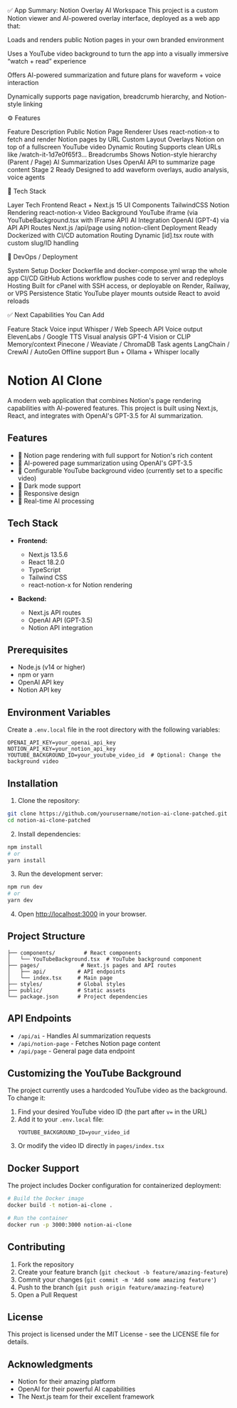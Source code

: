 



✅ App Summary: Notion Overlay AI Workspace
This project is a custom Notion viewer and AI-powered overlay interface, deployed as a web app that:

Loads and renders public Notion pages in your own branded environment

Uses a YouTube video background to turn the app into a visually immersive “watch + read” experience

Offers AI-powered summarization and future plans for waveform + voice interaction

Dynamically supports page navigation, breadcrumb hierarchy, and Notion-style linking

⚙️ Features

Feature	Description
Public Notion Page Renderer	Uses react-notion-x to fetch and render Notion pages by URL
Custom Layout	Overlays Notion on top of a fullscreen YouTube video
Dynamic Routing	Supports clean URLs like /watch-it-1d7e0f65f3...
Breadcrumbs	Shows Notion-style hierarchy (Parent / Page)
AI Summarization	Uses OpenAI API to summarize page content
Stage 2 Ready	Designed to add waveform overlays, audio analysis, voice agents


🧱 Tech Stack

Layer	Tech
Frontend	React + Next.js 15
UI Components	TailwindCSS
Notion Rendering	react-notion-x
Video Background	YouTube iframe (via YouTubeBackground.tsx with IFrame API)
AI Integration	OpenAI (GPT-4) via API
API Routes	Next.js /api/page using notion-client
Deployment Ready	Dockerized with CI/CD automation
Routing	Dynamic [id].tsx route with custom slug/ID handling

🐳 DevOps / Deployment

System	Setup
Docker	Dockerfile and docker-compose.yml wrap the whole app
CI/CD	GitHub Actions workflow pushes code to server and redeploys
Hosting	Built for cPanel with SSH access, or deployable on Render, Railway, or VPS
Persistence	Static YouTube player mounts outside React to avoid reloads

✅ Next Capabilities You Can Add

Feature	Stack
Voice input	Whisper / Web Speech API
Voice output	ElevenLabs / Google TTS
Visual analysis	GPT-4 Vision or CLIP
Memory/context	Pinecone / Weaviate / ChromaDB
Task agents	LangChain / CrewAI / AutoGen
Offline support	Bun + Ollama + Whisper locally



# Notion AI Clone

A modern web application that combines Notion's page rendering capabilities with AI-powered features. This project is built using Next.js, React, and integrates with OpenAI's GPT-3.5 for AI summarization.

## Features

- 📝 Notion page rendering with full support for Notion's rich content
- 🤖 AI-powered page summarization using OpenAI's GPT-3.5
- 🎥 Configurable YouTube background video (currently set to a specific video)
- 🌙 Dark mode support
- 📱 Responsive design
- 🔄 Real-time AI processing

## Tech Stack

- **Frontend:**
  - Next.js 13.5.6
  - React 18.2.0
  - TypeScript
  - Tailwind CSS
  - react-notion-x for Notion rendering

- **Backend:**
  - Next.js API routes
  - OpenAI API (GPT-3.5)
  - Notion API integration

## Prerequisites

- Node.js (v14 or higher)
- npm or yarn
- OpenAI API key
- Notion API key

## Environment Variables

Create a `.env.local` file in the root directory with the following variables:

```env
OPENAI_API_KEY=your_openai_api_key
NOTION_API_KEY=your_notion_api_key
YOUTUBE_BACKGROUND_ID=your_youtube_video_id  # Optional: Change the background video
```

## Installation

1. Clone the repository:
```bash
git clone https://github.com/yourusername/notion-ai-clone-patched.git
cd notion-ai-clone-patched
```

2. Install dependencies:
```bash
npm install
# or
yarn install
```

3. Run the development server:
```bash
npm run dev
# or
yarn dev
```

4. Open [http://localhost:3000](http://localhost:3000) in your browser.

## Project Structure

```
├── components/         # React components
│   └── YouTubeBackground.tsx  # YouTube background component
├── pages/             # Next.js pages and API routes
│   ├── api/          # API endpoints
│   └── index.tsx     # Main page
├── styles/           # Global styles
├── public/           # Static assets
└── package.json      # Project dependencies
```

## API Endpoints

- `/api/ai` - Handles AI summarization requests
- `/api/notion-page` - Fetches Notion page content
- `/api/page` - General page data endpoint

## Customizing the YouTube Background

The project currently uses a hardcoded YouTube video as the background. To change it:

1. Find your desired YouTube video ID (the part after `v=` in the URL)
2. Add it to your `.env.local` file:
   ```env
   YOUTUBE_BACKGROUND_ID=your_video_id
   ```
3. Or modify the video ID directly in `pages/index.tsx`

## Docker Support

The project includes Docker configuration for containerized deployment:

```bash
# Build the Docker image
docker build -t notion-ai-clone .

# Run the container
docker run -p 3000:3000 notion-ai-clone
```

## Contributing

1. Fork the repository
2. Create your feature branch (`git checkout -b feature/amazing-feature`)
3. Commit your changes (`git commit -m 'Add some amazing feature'`)
4. Push to the branch (`git push origin feature/amazing-feature`)
5. Open a Pull Request

## License

This project is licensed under the MIT License - see the LICENSE file for details.

## Acknowledgments

- Notion for their amazing platform
- OpenAI for their powerful AI capabilities
- The Next.js team for their excellent framework 